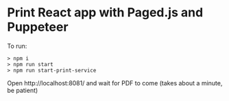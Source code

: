 # Print React app with Paged.js and Puppeteer

To run:

````
> npm i
> npm run start
> npm run start-print-service
````

Open http://localhost:8081/ and wait for PDF to come (takes about a minute, be patient)
